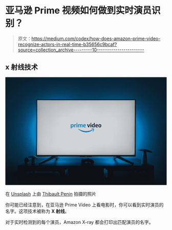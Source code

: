 # 亚马逊 Prime 视频如何做到实时演员识别？

> 原文：<https://medium.com/codex/how-does-amazon-prime-video-recognize-actors-in-real-time-b35656c9bcaf?source=collection_archive---------10----------------------->

## x 射线技术

![](img/e53ee4b981d7370bb070f8fe28841397.png)

在 [Unsplash](https://unsplash.com?utm_source=medium&utm_medium=referral) 上由 [Thibault Penin](https://unsplash.com/@thibaultpenin?utm_source=medium&utm_medium=referral) 拍摄的照片

你可能已经注意到，在亚马逊 Prime Video 上看电影时，你可以看到实时演员的名字。这项技术被称为 **X 射线**。

对于实时检测到的每个演员，Amazon X-ray 都会打印出匹配演员的名字。